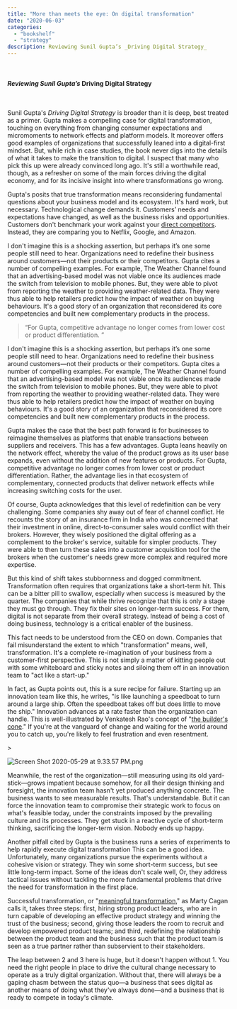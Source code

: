 ```yaml
---
title: "More than meets the eye: On digital transformation"
date: "2020-06-03"
categories:
  - "bookshelf"
  - "strategy"
description: Reviewing Sunil Gupta’s _Driving Digital Strategy_
---
```


 

#### _Reviewing Sunil Gupta’s_ Driving Digital Strategy

  

Sunil Gupta's _Driving Digital Strategy_ is broader than it is deep, best treated as a primer. Gupta makes a compelling case for digital transformation, touching on everything from changing consumer expectations and micromoments to network effects and platform models. It moreover offers good examples of organizations that successfully leaned into a digital-first mindset. But, while rich in case studies, the book never digs into the details of what it takes to make the transition to digital. I suspect that many who pick this up were already convinced long ago. It's still a worthwhile read, though, as a refresher on some of the main forces driving the digital economy, and for its incisive insight into where transformations go wrong.

Gupta's posits that true transformation means reconsidering fundamental questions about your business model and its ecosystem. It's hard work, but necessary. Technological change demands it. Customers’ needs and expectations have changed, as well as the business risks and opportunities. Customers don't benchmark your work against your [direct competitors](https://mobydiction.ca/blog/competitive-research). Instead, they are comparing you to Netflix, Google, and Amazon.

I don't imagine this is a shocking assertion, but perhaps it’s one some people still need to hear. Organizations need to redefine their business around customers—not their products or their competitors. Gupta cites a number of compelling examples. For example, The Weather Channel found that an advertising-based model was not viable once its audiences made the switch from television to mobile phones. But, they were able to pivot from reporting the weather to providing weather-related data. They were thus able to help retailers predict how the impact of weather on buying behaviours. It's a good story of an organization that reconsidered its core competencies and built new complementary products in the process.

> “For Gupta, competitive advantage no longer comes from lower cost or product differentiation. ”

I don't imagine this is a shocking assertion, but perhaps it’s one some people still need to hear. Organizations need to redefine their business around customers—not their products or their competitors. Gupta cites a number of compelling examples. For example, The Weather Channel found that an advertising-based model was not viable once its audiences made the switch from television to mobile phones. But, they were able to pivot from reporting the weather to providing weather-related data. They were thus able to help retailers predict how the impact of weather on buying behaviours. It's a good story of an organization that reconsidered its core competencies and built new complementary products in the process.

Gupta makes the case that the best path forward is for businesses to reimagine themselves as platforms that enable transactions between suppliers and receivers. This has a few advantages. Gupta leans heavily on the network effect, whereby the value of the product grows as its user base expands, even without the addition of new features or products. For Gupta, competitive advantage no longer comes from lower cost or product differentiation. Rather, the advantage lies in that ecosystem of complementary, connected products that deliver network effects while increasing switching costs for the user.

Of course, Gupta acknowledges that this level of redefinition can be very challenging. Some companies shy away out of fear of channel conflict. He recounts the story of an insurance firm in India who was concerned that their investment in online, direct-to-consumer sales would conflict with their brokers. However, they wisely positioned the digital offering as a complement to the broker's service, suitable for simpler products. They were able to then turn these sales into a customer acquisition tool for the brokers when the customer's needs grew more complex and required more expertise.

But this kind of shift takes stubbornness and dogged commitment. Transformation often requires that organizations take a short-term hit. This can be a bitter pill to swallow, especially when success is measured by the quarter. The companies that while thrive recognize that this is only a stage they must go through. They fix their sites on longer-term success. For them, digital is not separate from their overall strategy. Instead of being a cost of doing business, technology is a critical enabler of the business.

This fact needs to be understood from the CEO on down. Companies that fail misunderstand the extent to which "transformation" means, well, transformation. It's a complete re-imagination of your business from a customer-first perspective. This is not simply a matter of kitting people out with some whiteboard and sticky notes and siloing them off in an innovation team to "act like a start-up."

In fact, as Gupta points out, this is a sure recipe for failure. Starting up an innovation team like this, he writes, "is like launching a speedboat to turn around a large ship. Often the speedboat takes off but does little to move the ship." Innovation advances at a rate faster than the organization can handle. This is well-illustrated by Venkatesh Rao's concept of "[the builder's cone](https://breakingsmart.substack.com/p/how-what-and-where-to-build)." If you're at the vanguard of change and waiting for the world around you to catch up, you're likely to feel frustration and even resentment.

\>

<img src="https://images.squarespace-cdn.com/content/v1/5e9e54ba9225353212ce08ab/1590802473877-M1XDQ69G7U7AXTP5XRCX/ke17ZwdGBToddI8pDm48kKUmCIACw4DvhtldkZ8Nxx0UqsxRUqqbr1mOJYKfIPR7LoDQ9mXPOjoJoqy81S2I8N\_N4V1vUb5AoIIIbLZhVYxCRW4BPu10St3TBAUQYVKcGw0MAqOjcfJI0\_F4tnSIqyGgu6lMermE6T3TyymA2MInWUJmmxoe-FB6RSYehD2L/Screen+Shot+2020-05-29+at+9.33.57+PM.png" alt="Screen Shot 2020-05-29 at 9.33.57 PM.png" />

Meanwhile, the rest of the organization—still measuring using its old yard-stick—grows impatient because somehow, for all their design thinking and foresight, the innovation team hasn't yet produced anything concrete. The business wants to see measurable results. That's understandable. But it can force the innovation team to compromise their strategic work to focus on what's feasible today, under the constraints imposed by the prevailing culture and its processes. They get stuck in a reactive cycle of short-term thinking, sacrificing the longer-term vision. Nobody ends up happy.

Another pitfall cited by Gupta is the business runs a series of experiments to help rapidly execute digital transformation This can be a good idea. Unfortunately, many organizations pursue the experiments without a cohesive vision or strategy. They win some short-term success, but see little long-term impact. Some of the ideas don't scale well, Or, they address tactical issues without tackling the more fundamental problems that drive the need for transformation in the first place.

Successful transformation, or "[meaningful transformation](https://svpg.com/meaningful-transformation/)," as Marty Cagan calls it, takes three steps: first, hiring strong product leaders, who are in turn capable of developing an effective product strategy and winning the trust of the business; second, giving those leaders the room to recruit and develop empowered product teams; and third, redefining the relationship between the product team and the business such that the product team is seen as a true partner rather than subservient to their stakeholders.

The leap between 2 and 3 here is huge, but it doesn't happen without 1. You need the right people in place to drive the cultural change necessary to operate as a truly digital organization. Without that, there will always be a gaping chasm between the status quo—a business that sees digital as another means of doing what they've always done—and a business that is ready to compete in today's climate.

